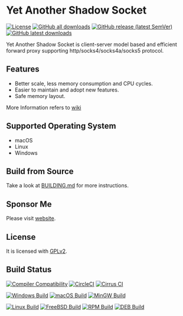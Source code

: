 # Yet Another Shadow Socket

[![License][license-svg]][license-link]
[![GitHub all downloads](https://img.shields.io/github/downloads/Chilledheart/yass/total)](https://github.com/Chilledheart/yass/releases)
[![GitHub release (latest SemVer)](https://img.shields.io/github/v/release/Chilledheart/yass)](https://github.com/Chilledheart/yass/releases)
[![GitHub latest downloads](https://img.shields.io/github/downloads/Chilledheart/yass/1.3.10/total)](https://github.com/Chilledheart/yass/releases/tag/1.3.10)

Yet Another Shadow Socket is client-server model based and efficient forward proxy
supporting http/socks4/socks4a/socks5 protocol.

## Features

- Better scale, less memory consumption and CPU cycles.
- Easier to maintain and adopt new features.
- Safe memory layout.

More Information refers to [wiki](https://github.com/Chilledheart/yass/wiki)

## Supported Operating System
- macOS
- Linux
- Windows

## Build from Source
Take a look at [BUILDING.md] for more instructions.

## Sponsor Me
Please visit [website](https://letshack.info).

## License
It is licensed with [GPLv2][license-link].

## Build Status

[![Compiler Compatibility](https://github.com/Chilledheart/yass/actions/workflows/compiler.yml/badge.svg)](https://github.com/Chilledheart/yass/actions/workflows/compiler.yml)
[![CircleCI](https://img.shields.io/circleci/build/github/Chilledheart/yass/develop?logo=circleci&&label=Sanitizers%20and%20Ubuntu%20arm)](https://circleci.com/gh/Chilledheart/yass/?branch=develop)
[![Cirrus CI](https://img.shields.io/cirrus/github/Chilledheart/yass/develop?logo=cirrusci&&label=FreeBSD%20and%20macOS)](https://cirrus-ci.com/github/Chilledheart/yass/develop)

[![Windows Build](https://github.com/Chilledheart/yass/actions/workflows/releases-windows.yml/badge.svg)](https://github.com/Chilledheart/yass/actions/workflows/releases-windows.yml)
[![macOS Build](https://github.com/Chilledheart/yass/actions/workflows/releases-macos.yml/badge.svg)](https://github.com/Chilledheart/yass/actions/workflows/releases-macos.yml)
[![MinGW Build](https://github.com/Chilledheart/yass/actions/workflows/releases-mingw.yml/badge.svg)](https://github.com/Chilledheart/yass/actions/workflows/releases-mingw.yml)

[![Linux Build](https://github.com/Chilledheart/yass/actions/workflows/releases-linux-binary.yml/badge.svg)](https://github.com/Chilledheart/yass/actions/workflows/releases-linux-binary.yml)
[![FreeBSD Build](https://github.com/Chilledheart/yass/actions/workflows/releases-freebsd-binary.yml/badge.svg)](https://github.com/Chilledheart/yass/actions/workflows/releases-freebsd-binary.yml)
[![RPM Build](https://github.com/Chilledheart/yass/actions/workflows/releases-rpm.yml/badge.svg)](https://github.com/Chilledheart/yass/actions/workflows/releases-rpm.yml)
[![DEB Build](https://github.com/Chilledheart/yass/actions/workflows/releases-deb.yml/badge.svg)](https://github.com/Chilledheart/yass/actions/workflows/releases-deb.yml)

[license-svg]: https://img.shields.io/badge/license-GPL2-lightgrey.svg
[license-link]: LICENSE

[HTTP2]: https://datatracker.ietf.org/doc/html/rfc9113

[BUILDING.md]: BUILDING.md
[vs2010_x64]: https://download.microsoft.com/download/1/6/5/165255E7-1014-4D0A-B094-B6A430A6BFFC/vcredist_x64.exe
[vs2010_x86]: https://download.microsoft.com/download/1/6/5/165255E7-1014-4D0A-B094-B6A430A6BFFC/vcredist_x86.exe
